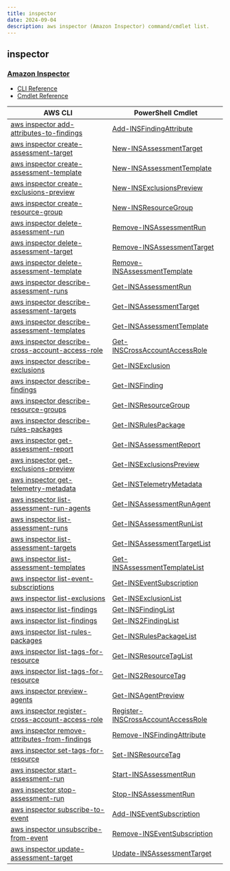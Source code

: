 ```yaml
---
title: inspector
date: 2024-09-04
description: aws inspector (Amazon Inspector) command/cmdlet list.
---
```


## inspector

### [Amazon Inspector](https://aws.amazon.com/inspector/)

* [CLI Reference](https://awscli.amazonaws.com/v2/documentation/api/latest/reference/inspector/index.html)
* [Cmdlet Reference](https://docs.aws.amazon.com/powershell/latest/reference/items/Amazon_Inspector_cmdlets.html)

|AWS CLI|PowerShell Cmdlet|
|----|----|
|[aws inspector add-attributes-to-findings](https://awscli.amazonaws.com/v2/documentation/api/latest/reference/inspector/add-attributes-to-findings.html)|[Add-INSFindingAttribute](https://docs.aws.amazon.com/powershell/latest/reference/items/Add-INSFindingAttribute.html)|
|[aws inspector create-assessment-target](https://awscli.amazonaws.com/v2/documentation/api/latest/reference/inspector/create-assessment-target.html)|[New-INSAssessmentTarget](https://docs.aws.amazon.com/powershell/latest/reference/items/New-INSAssessmentTarget.html)|
|[aws inspector create-assessment-template](https://awscli.amazonaws.com/v2/documentation/api/latest/reference/inspector/create-assessment-template.html)|[New-INSAssessmentTemplate](https://docs.aws.amazon.com/powershell/latest/reference/items/New-INSAssessmentTemplate.html)|
|[aws inspector create-exclusions-preview](https://awscli.amazonaws.com/v2/documentation/api/latest/reference/inspector/create-exclusions-preview.html)|[New-INSExclusionsPreview](https://docs.aws.amazon.com/powershell/latest/reference/items/New-INSExclusionsPreview.html)|
|[aws inspector create-resource-group](https://awscli.amazonaws.com/v2/documentation/api/latest/reference/inspector/create-resource-group.html)|[New-INSResourceGroup](https://docs.aws.amazon.com/powershell/latest/reference/items/New-INSResourceGroup.html)|
|[aws inspector delete-assessment-run](https://awscli.amazonaws.com/v2/documentation/api/latest/reference/inspector/delete-assessment-run.html)|[Remove-INSAssessmentRun](https://docs.aws.amazon.com/powershell/latest/reference/items/Remove-INSAssessmentRun.html)|
|[aws inspector delete-assessment-target](https://awscli.amazonaws.com/v2/documentation/api/latest/reference/inspector/delete-assessment-target.html)|[Remove-INSAssessmentTarget](https://docs.aws.amazon.com/powershell/latest/reference/items/Remove-INSAssessmentTarget.html)|
|[aws inspector delete-assessment-template](https://awscli.amazonaws.com/v2/documentation/api/latest/reference/inspector/delete-assessment-template.html)|[Remove-INSAssessmentTemplate](https://docs.aws.amazon.com/powershell/latest/reference/items/Remove-INSAssessmentTemplate.html)|
|[aws inspector describe-assessment-runs](https://awscli.amazonaws.com/v2/documentation/api/latest/reference/inspector/describe-assessment-runs.html)|[Get-INSAssessmentRun](https://docs.aws.amazon.com/powershell/latest/reference/items/Get-INSAssessmentRun.html)|
|[aws inspector describe-assessment-targets](https://awscli.amazonaws.com/v2/documentation/api/latest/reference/inspector/describe-assessment-targets.html)|[Get-INSAssessmentTarget](https://docs.aws.amazon.com/powershell/latest/reference/items/Get-INSAssessmentTarget.html)|
|[aws inspector describe-assessment-templates](https://awscli.amazonaws.com/v2/documentation/api/latest/reference/inspector/describe-assessment-templates.html)|[Get-INSAssessmentTemplate](https://docs.aws.amazon.com/powershell/latest/reference/items/Get-INSAssessmentTemplate.html)|
|[aws inspector describe-cross-account-access-role](https://awscli.amazonaws.com/v2/documentation/api/latest/reference/inspector/describe-cross-account-access-role.html)|[Get-INSCrossAccountAccessRole](https://docs.aws.amazon.com/powershell/latest/reference/items/Get-INSCrossAccountAccessRole.html)|
|[aws inspector describe-exclusions](https://awscli.amazonaws.com/v2/documentation/api/latest/reference/inspector/describe-exclusions.html)|[Get-INSExclusion](https://docs.aws.amazon.com/powershell/latest/reference/items/Get-INSExclusion.html)|
|[aws inspector describe-findings](https://awscli.amazonaws.com/v2/documentation/api/latest/reference/inspector/describe-findings.html)|[Get-INSFinding](https://docs.aws.amazon.com/powershell/latest/reference/items/Get-INSFinding.html)|
|[aws inspector describe-resource-groups](https://awscli.amazonaws.com/v2/documentation/api/latest/reference/inspector/describe-resource-groups.html)|[Get-INSResourceGroup](https://docs.aws.amazon.com/powershell/latest/reference/items/Get-INSResourceGroup.html)|
|[aws inspector describe-rules-packages](https://awscli.amazonaws.com/v2/documentation/api/latest/reference/inspector/describe-rules-packages.html)|[Get-INSRulesPackage](https://docs.aws.amazon.com/powershell/latest/reference/items/Get-INSRulesPackage.html)|
|[aws inspector get-assessment-report](https://awscli.amazonaws.com/v2/documentation/api/latest/reference/inspector/get-assessment-report.html)|[Get-INSAssessmentReport](https://docs.aws.amazon.com/powershell/latest/reference/items/Get-INSAssessmentReport.html)|
|[aws inspector get-exclusions-preview](https://awscli.amazonaws.com/v2/documentation/api/latest/reference/inspector/get-exclusions-preview.html)|[Get-INSExclusionsPreview](https://docs.aws.amazon.com/powershell/latest/reference/items/Get-INSExclusionsPreview.html)|
|[aws inspector get-telemetry-metadata](https://awscli.amazonaws.com/v2/documentation/api/latest/reference/inspector/get-telemetry-metadata.html)|[Get-INSTelemetryMetadata](https://docs.aws.amazon.com/powershell/latest/reference/items/Get-INSTelemetryMetadata.html)|
|[aws inspector list-assessment-run-agents](https://awscli.amazonaws.com/v2/documentation/api/latest/reference/inspector/list-assessment-run-agents.html)|[Get-INSAssessmentRunAgent](https://docs.aws.amazon.com/powershell/latest/reference/items/Get-INSAssessmentRunAgent.html)|
|[aws inspector list-assessment-runs](https://awscli.amazonaws.com/v2/documentation/api/latest/reference/inspector/list-assessment-runs.html)|[Get-INSAssessmentRunList](https://docs.aws.amazon.com/powershell/latest/reference/items/Get-INSAssessmentRunList.html)|
|[aws inspector list-assessment-targets](https://awscli.amazonaws.com/v2/documentation/api/latest/reference/inspector/list-assessment-targets.html)|[Get-INSAssessmentTargetList](https://docs.aws.amazon.com/powershell/latest/reference/items/Get-INSAssessmentTargetList.html)|
|[aws inspector list-assessment-templates](https://awscli.amazonaws.com/v2/documentation/api/latest/reference/inspector/list-assessment-templates.html)|[Get-INSAssessmentTemplateList](https://docs.aws.amazon.com/powershell/latest/reference/items/Get-INSAssessmentTemplateList.html)|
|[aws inspector list-event-subscriptions](https://awscli.amazonaws.com/v2/documentation/api/latest/reference/inspector/list-event-subscriptions.html)|[Get-INSEventSubscription](https://docs.aws.amazon.com/powershell/latest/reference/items/Get-INSEventSubscription.html)|
|[aws inspector list-exclusions](https://awscli.amazonaws.com/v2/documentation/api/latest/reference/inspector/list-exclusions.html)|[Get-INSExclusionList](https://docs.aws.amazon.com/powershell/latest/reference/items/Get-INSExclusionList.html)|
|[aws inspector list-findings](https://awscli.amazonaws.com/v2/documentation/api/latest/reference/inspector/list-findings.html)|[Get-INSFindingList](https://docs.aws.amazon.com/powershell/latest/reference/items/Get-INSFindingList.html)|
|[aws inspector list-findings](https://awscli.amazonaws.com/v2/documentation/api/latest/reference/inspector/list-findings.html)|[Get-INS2FindingList](https://docs.aws.amazon.com/powershell/latest/reference/items/Get-INS2FindingList.html)|
|[aws inspector list-rules-packages](https://awscli.amazonaws.com/v2/documentation/api/latest/reference/inspector/list-rules-packages.html)|[Get-INSRulesPackageList](https://docs.aws.amazon.com/powershell/latest/reference/items/Get-INSRulesPackageList.html)|
|[aws inspector list-tags-for-resource](https://awscli.amazonaws.com/v2/documentation/api/latest/reference/inspector/list-tags-for-resource.html)|[Get-INSResourceTagList](https://docs.aws.amazon.com/powershell/latest/reference/items/Get-INSResourceTagList.html)|
|[aws inspector list-tags-for-resource](https://awscli.amazonaws.com/v2/documentation/api/latest/reference/inspector/list-tags-for-resource.html)|[Get-INS2ResourceTag](https://docs.aws.amazon.com/powershell/latest/reference/items/Get-INS2ResourceTag.html)|
|[aws inspector preview-agents](https://awscli.amazonaws.com/v2/documentation/api/latest/reference/inspector/preview-agents.html)|[Get-INSAgentPreview](https://docs.aws.amazon.com/powershell/latest/reference/items/Get-INSAgentPreview.html)|
|[aws inspector register-cross-account-access-role](https://awscli.amazonaws.com/v2/documentation/api/latest/reference/inspector/register-cross-account-access-role.html)|[Register-INSCrossAccountAccessRole](https://docs.aws.amazon.com/powershell/latest/reference/items/Register-INSCrossAccountAccessRole.html)|
|[aws inspector remove-attributes-from-findings](https://awscli.amazonaws.com/v2/documentation/api/latest/reference/inspector/remove-attributes-from-findings.html)|[Remove-INSFindingAttribute](https://docs.aws.amazon.com/powershell/latest/reference/items/Remove-INSFindingAttribute.html)|
|[aws inspector set-tags-for-resource](https://awscli.amazonaws.com/v2/documentation/api/latest/reference/inspector/set-tags-for-resource.html)|[Set-INSResourceTag](https://docs.aws.amazon.com/powershell/latest/reference/items/Set-INSResourceTag.html)|
|[aws inspector start-assessment-run](https://awscli.amazonaws.com/v2/documentation/api/latest/reference/inspector/start-assessment-run.html)|[Start-INSAssessmentRun](https://docs.aws.amazon.com/powershell/latest/reference/items/Start-INSAssessmentRun.html)|
|[aws inspector stop-assessment-run](https://awscli.amazonaws.com/v2/documentation/api/latest/reference/inspector/stop-assessment-run.html)|[Stop-INSAssessmentRun](https://docs.aws.amazon.com/powershell/latest/reference/items/Stop-INSAssessmentRun.html)|
|[aws inspector subscribe-to-event](https://awscli.amazonaws.com/v2/documentation/api/latest/reference/inspector/subscribe-to-event.html)|[Add-INSEventSubscription](https://docs.aws.amazon.com/powershell/latest/reference/items/Add-INSEventSubscription.html)|
|[aws inspector unsubscribe-from-event](https://awscli.amazonaws.com/v2/documentation/api/latest/reference/inspector/unsubscribe-from-event.html)|[Remove-INSEventSubscription](https://docs.aws.amazon.com/powershell/latest/reference/items/Remove-INSEventSubscription.html)|
|[aws inspector update-assessment-target](https://awscli.amazonaws.com/v2/documentation/api/latest/reference/inspector/update-assessment-target.html)|[Update-INSAssessmentTarget](https://docs.aws.amazon.com/powershell/latest/reference/items/Update-INSAssessmentTarget.html)|

